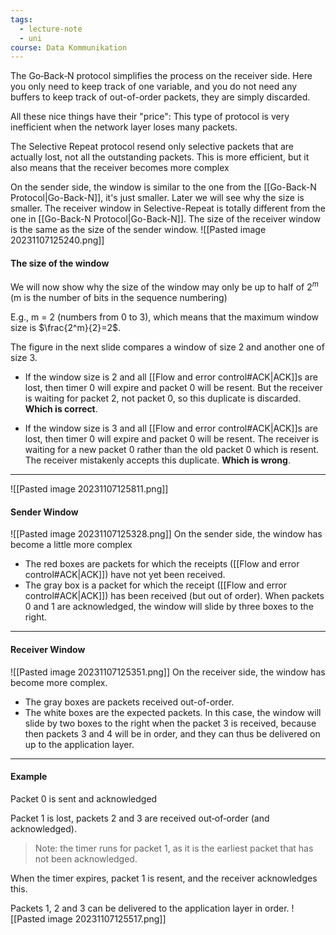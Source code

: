 ```yaml
---
tags:
  - lecture-note
  - uni
course: Data Kommunikation
---
```

The Go‐Back‐N protocol simplifies the process on the receiver side.
Here you only need to keep track of one variable, and you do not need any buffers to keep track of out-of-order packets, they are simply discarded.

All these nice things have their "price": This type of protocol is very inefficient when the network layer loses many packets. 

The Selective Repeat protocol resend only selective packets that are actually lost, not all the outstanding packets. This is more efficient, but it also means that the receiver becomes more complex 


On the sender side, the window is similar to the one from the [[Go-Back-N Protocol|Go-Back-N]], it's just smaller. Later we will see why the size is smaller.
The receiver window in Selective-Repeat is totally different from the one in [[Go-Back-N Protocol|Go-Back-N]]. The size of the receiver window is the same as the size of the sender window.
![[Pasted image 20231107125240.png]]

#### The size of the window
We will now show why the size of the window may only be up to half of $2^m$ (m is the number of bits in the sequence numbering)

E.g., m = 2 (numbers from 0 to 3), which means that the maximum window size is $\frac{2^m}{2}=2$.

The figure in the next slide compares a window of size 2 and another one of size 3.
* If the window size is 2 and all [[Flow and error control#ACK|ACK]]s are lost, then timer 0 will expire and packet 0 will be resent.
But the receiver is waiting for packet 2, not packet 0, so this duplicate is discarded.
**Which is correct**.

* If the window size is 3 and all [[Flow and error control#ACK|ACK]]s are lost, then timer 0 will expire and packet 0 will be resent.
The receiver is waiting for a new packet 0 rather than the old packet 0 which is resent.
The receiver mistakenly accepts this duplicate.
**Which is wrong**.
***
![[Pasted image 20231107125811.png]]


#### Sender Window
![[Pasted image 20231107125328.png]]
On the sender side, the window has become a little more complex
* The red boxes are packets for which the receipts ([[Flow and error control#ACK|ACK]]) have not yet been received.
* The gray box is a packet for which the receipt ([[Flow and error control#ACK|ACK]]) has been received (but out of order).
When packets 0 and 1 are acknowledged, the window will slide by three boxes to the right.

***
#### Receiver Window
![[Pasted image 20231107125351.png]]
On the receiver side, the window has become more complex.
* The gray boxes are packets received out-of-order.
* The white boxes are the expected packets.
In this case, the window will slide by two boxes to the right when the packet 3 is received, because then packets 3 and 4 will be in order, and they can thus be delivered on up to the application layer.

***
#### Example
Packet 0 is sent and acknowledged 

Packet 1 is lost, packets 2 and 3 are received out‐of‐order (and acknowledged). 

>Note: the timer runs for packet 1, as it is the earliest packet that has not been acknowledged. 

When the timer expires, packet 1 is resent, and the receiver acknowledges this. 

Packets 1, 2 and 3 can be delivered to the application layer in order. 
![[Pasted image 20231107125517.png]]
